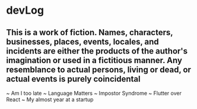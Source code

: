 # devLog

## This is a work of fiction. Names, characters, businesses, places, events, locales, and incidents are either the products of the author's imagination or used in a fictitious manner. Any resemblance to actual persons, living or dead, or actual events is purely coincidental

~ Am I too late
~ Language Matters
~ Impostor Syndrome
~ Flutter over React
~ My almost year at a startup
